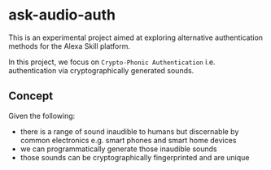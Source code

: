 # ask-audio-auth

This is an experimental project aimed at exploring alternative authentication methods for the Alexa Skill platform.

In this project, we focus on `Crypto-Phonic Authentication` i.e. authentication via cryptographically generated sounds.

## Concept

Given the following:

- there is a range of sound inaudible to humans but discernable by common electronics e.g. smart phones and smart home devices
- we can programmatically generate those inaudible sounds
- those sounds can be cryptographically fingerprinted and are unique
